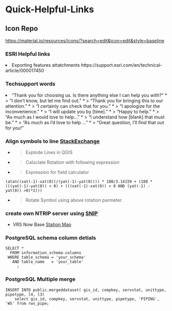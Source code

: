 # Quick-Helpful-Links

## Icon Repo
https://material.io/resources/icons/?search=edit&icon=edit&style=baseline

### ESRI Helpful links
<li>Exporting features attatchments https://support.esri.com/en/technical-article/000017450

### Techsupport words
<li>“Thank you for choosing us. Is there anything else I can help you with?”
  * > “I don’t know, but let me find out.”
  * > “Thank you for bringing this to our attention.”
  * > “I certainly can check that for you.”
  * > “I apologize for the inconvenience.”
  * > “I will update you by [time].”
  * > “Happy to help.”
  * > “As much as I would love to help...”
   * > “I understand how [blank] that must be.”
  * > “As much as I’d love to help ...”
  * > “Great question, I’ll find that out for you!”


### Align symbols to line [StackExchange](https://gis.stackexchange.com/questions/24260/how-to-add-direction-and-distance-to-attribute-table)
* > Explode Lines in QGIS
* > Caluclate Rotation with following expression
* > Expression for field calculator
````
(atan((xat(-1)-xat(0))/(yat(-1)-yat(0)))) * 180/3.14159 + (180 *(((yat(-1)-yat(0)) < 0) + (((xat(-1)-xat(0)) < 0 AND (yat(-1) - yat(0)) >0)*2)))
````
* > Rotate Symbol using above rotation parmeter.  


### create own NTRIP server using [SNIP]( https://www.use-snip.com/kb/ )
* VRS Now Base [Station Map]( https://vrsnow.co.nz/Map/SensorMap.aspx )

### PostgreSQL schema column detials
```
SELECT *
  FROM information_schema.columns
 WHERE table_schema = 'your_schema'
   AND table_name   = 'your_table'
     ;
```
     
     
### PostgreSQL Multiple merge
```
INSERT INTO public.mergeddataset( gis_id, compkey, servstat, unittype, pipetype, l4, l3)
	select gis_id, compkey, servstat, unittype, pipetype, 'PIPING', 'WS' from rws_pipe;
```
